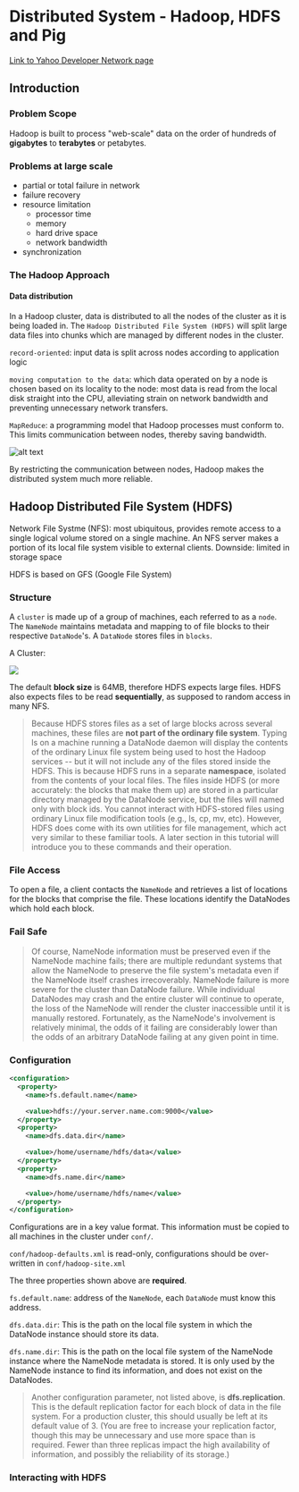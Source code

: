 # Distributed System - Hadoop, HDFS and Pig
[Link to Yahoo Developer Network page](https://developer.yahoo.com/hadoop/tutorial/module1.html#intro)

## Introduction 

### Problem Scope
Hadoop is built to process "web-scale" data on the order of hundreds of **gigabytes** to **terabytes** or petabytes.

### Problems at large scale
- partial or total failure in network
- failure recovery
- resource limitation
	- processor time
	- memory
	- hard drive space
	- network bandwidth
- synchronization

### The Hadoop Approach

#### Data distribution
In a Hadoop cluster, data is distributed to all the nodes of the cluster as it is being loaded in. The `Hadoop Distributed File System (HDFS)` will split large data files into chunks which are managed by different nodes in the cluster.

`record-oriented`: input data is split across nodes according to application logic

`moving computation to the data`: which data operated on by a node is chosen based on its locality to the node: most data is read from the local disk straight into the CPU, alleviating strain on network bandwidth and preventing unnecessary network transfers.

`MapReduce`: a programming model that Hadoop processes must conform to. This limits communication between nodes, thereby saving bandwidth.

![alt text](https://farm3.static.flickr.com/2344/3529959486_8f36fb28c5_o.png)

By restricting the communication between nodes, Hadoop makes the distributed system much more reliable.

## Hadoop Distributed File System (HDFS)

Network File Systme (NFS): most ubiquitous, provides remote access to a single logical volume stored on a single machine. An NFS server makes a portion of its local file system visible to external clients. Downside: limited in storage space

HDFS is based on GFS (Google File System)

### Structure
A `cluster` is made up of a group of machines, each referred to as a `node`. The `NameNode` maintains metadata and mapping to of file blocks to their respective `DataNode`'s. A `DataNode` stores files in `blocks`.

A Cluster:

![](https://farm3.static.flickr.com/2050/3529146393_5c2e2c8065_o.png)

The default **block size** is 64MB, therefore HDFS expects large files. HDFS also expects files to be read **sequentially**, as supposed to random access in many NFS. 

> Because HDFS stores files as a set of large blocks across several machines, these files are **not part of the ordinary file system**. Typing ls on a machine running a DataNode daemon will display the contents of the ordinary Linux file system being used to host the Hadoop services -- but it will not include any of the files stored inside the HDFS. This is because HDFS runs in a separate **namespace**, isolated from the contents of your local files. The files inside HDFS (or more accurately: the blocks that make them up) are stored in a particular directory managed by the DataNode service, but the files will named only with block ids. You cannot interact with HDFS-stored files using ordinary Linux file modification tools (e.g., ls, cp, mv, etc). However, HDFS does come with its own utilities for file management, which act very similar to these familiar tools. A later section in this tutorial will introduce you to these commands and their operation.

### File Access
To open a file, a client contacts the `NameNode` and retrieves a list of locations for the blocks that comprise the file. These locations identify the DataNodes which hold each block.

### Fail Safe
> Of course, NameNode information must be preserved even if the NameNode machine fails; there are multiple redundant systems that allow the NameNode to preserve the file system's metadata even if the NameNode itself crashes irrecoverably. NameNode failure is more severe for the cluster than DataNode failure. While individual DataNodes may crash and the entire cluster will continue to operate, the loss of the NameNode will render the cluster inaccessible until it is manually restored. Fortunately, as the NameNode's involvement is relatively minimal, the odds of it failing are considerably lower than the odds of an arbitrary DataNode failing at any given point in time.

### Configuration
```xml
<configuration>
  <property>
    <name>fs.default.name</name>

    <value>hdfs://your.server.name.com:9000</value>
  </property>
  <property>
    <name>dfs.data.dir</name>

    <value>/home/username/hdfs/data</value>
  </property>
  <property>
    <name>dfs.name.dir</name>

    <value>/home/username/hdfs/name</value>
  </property>
</configuration>
```
Configurations are in a key value format. This information must be copied to all machines in the cluster under `conf/`.

`conf/hadoop-defaults.xml` is read-only, configurations should be over-written in `conf/hadoop-site.xml`

The three properties shown above are **required**.

`fs.default.name`: address of the `NameNode`, each `DataNode` must know this address.

`dfs.data.dir`: This is the path on the local file system in which the DataNode instance should store its data.

`dfs.name.dir`: This is the path on the local file system of the NameNode instance where the NameNode metadata is stored. It is only used by the NameNode instance to find its information, and does not exist on the DataNodes.

>Another configuration parameter, not listed above, is **dfs.replication**. This is the default replication factor for each block of data in the file system. For a production cluster, this should usually be left at its default value of 3. (You are free to increase your replication factor, though this may be unnecessary and use more space than is required. Fewer than three replicas impact the high availability of information, and possibly the reliability of its storage.)

### Interacting with HDFS


